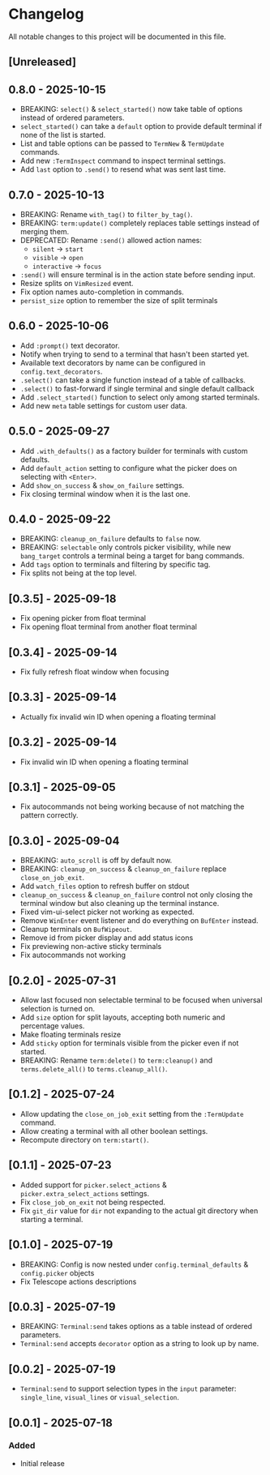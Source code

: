 # Changelog

All notable changes to this project will be documented in this file.

## [Unreleased]

## 0.8.0 - 2025-10-15

- BREAKING: `select()` & `select_started()` now take table of options instead of ordered parameters.
- `select_started()` can take a `default` option to provide default terminal if none of the list is started.
- List and table options can be passed to `TermNew` & `TermUpdate` commands.
- Add new `:TermInspect` command to inspect terminal settings.
- Add `last` option to `.send()` to resend what was sent last time.

## 0.7.0 - 2025-10-13

- BREAKING: Rename `with_tag()` to `filter_by_tag()`.
- BREAKING: `term:update()` completely replaces table settings instead of merging them.
- DEPRECATED: Rename `:send()` allowed action names:
  - `silent` -> `start`
  - `visible` -> `open`
  - `interactive` -> `focus`
- `:send()` will ensure terminal is in the action state before sending input.
- Resize splits on `VimResized` event.
- Fix option names auto-completion in commands.
- `persist_size` option to remember the size of split terminals

## 0.6.0 - 2025-10-06

- Add `:prompt()` text decorator.
- Notify when trying to send to a terminal that hasn't been started yet.
- Available text decorators by name can be configured in `config.text_decorators`.
- `.select()` can take a single function instead of a table of callbacks.
- `.select()` to fast-forward if single terminal and single default callback
- Add `.select_started()` function to select only among started terminals.
- Add new `meta` table settings for custom user data.

## 0.5.0 - 2025-09-27

- Add `.with_defaults()` as a factory builder for terminals with custom defaults.
- Add `default_action` setting to configure what the picker does on selecting with `<Enter>`.
- Add `show_on_success` & `show_on_failure` settings.
- Fix closing terminal window when it is the last one.

## 0.4.0 - 2025-09-22

- BREAKING: `cleanup_on_failure` defaults to `false` now.
- BREAKING: `selectable` only controls picker visibility, while new `bang_target` controls a terminal being a target for bang commands.
- Add `tags` option to terminals and filtering by specific tag.
- Fix splits not being at the top level.

## [0.3.5] - 2025-09-18

- Fix opening picker from float terminal
- Fix opening float terminal from another float terminal

## [0.3.4] - 2025-09-14

- Fix fully refresh float window when focusing

## [0.3.3] - 2025-09-14

- Actually fix invalid win ID when opening a floating terminal

## [0.3.2] - 2025-09-14

- Fix invalid win ID when opening a floating terminal

## [0.3.1] - 2025-09-05

- Fix autocommands not being working because of not matching the pattern correctly.

## [0.3.0] - 2025-09-04

- BREAKING: `auto_scroll` is off by default now.
- BREAKING: `cleanup_on_success` & `cleanup_on_failure` replace `close_on_job_exit`.
- Add `watch_files` option to refresh buffer on stdout
- `cleanup_on_success` & `cleanup_on_failure` control not only closing the terminal window but also cleaning up the terminal instance.
- Fixed vim-ui-select picker not working as expected.
- Remove `WinEnter` event listener and do everything on `BufEnter` instead.
- Cleanup terminals on `BufWipeout`.
- Remove id from picker display and add status icons
- Fix previewing non-active sticky terminals
- Fix autocommands not working

## [0.2.0] - 2025-07-31

- Allow last focused non selectable terminal to be focused when universal selection is turned on.
- Add `size` option for split layouts, accepting both numeric and percentage values.
- Make floating terminals resize
- Add `sticky` option for terminals visible from the picker even if not started.
- BREAKING: Rename `term:delete()` to `term:cleanup()` and `terms.delete_all()` to `terms.cleanup_all()`.

## [0.1.2] - 2025-07-24

- Allow updating the `close_on_job_exit` setting from the `:TermUpdate` command.
- Allow creating a terminal with all other boolean settings.
- Recompute directory on `term:start()`.

## [0.1.1] - 2025-07-23

- Added support for `picker.select_actions` & `picker.extra_select_actions` settings.
- Fix `close_job_on_exit` not being respected.
- Fix `git_dir` value for `dir` not expanding to the actual git directory when starting a terminal.

## [0.1.0] - 2025-07-19

- BREAKING: Config is now nested under `config.terminal_defaults` & `config.picker` objects
- Fix Telescope actions descriptions

## [0.0.3] - 2025-07-19

- BREAKING: `Terminal:send` takes options as a table instead of ordered parameters.
- `Terminal:send` accepts `decorator` option as a string to look up by name.

## [0.0.2] - 2025-07-19

- `Terminal:send` to support selection types in the `input` parameter: `single_line`, `visual_lines` or `visual_selection`.

## [0.0.1] - 2025-07-18

### Added
- Initial release
